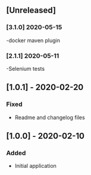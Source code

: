 ### 

## [Unreleased]

### [3.1.0] 2020-05-15
-docker maven plugin

### [2.1.1] 2020-05-11 
-Selenium tests


## [1.0.1] - 2020-02-20
### Fixed
- Readme and changelog files

## [1.0.0] - 2020-02-10
### Added
- Initial application 
